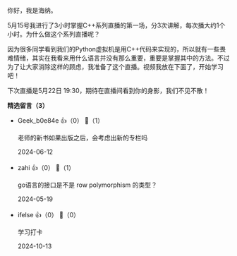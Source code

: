 你好，我是海纳。

5月15号我进行了3小时掌握C++系列直播的第一场，分3次讲解，每次播大约1个小时。为什么做这个系列直播呢？

因为很多同学看到我们的Python虚拟机是用C++代码来实现的，所以就有一些畏难情绪，其实在我看来用什么语言并没有那么重要，重要是掌握其中的方法。不过为了让大家消除这样的顾虑，我准备了这个直播。视频我放在下面了，开始学习吧！

下次直播是5月22日 19:30，期待在直播间看到你的身影，我们不见不散！
<div><strong>精选留言（3）</strong></div><ul>
<li><span>Geek_b0e84e</span> 👍（0） 💬（1）<p>老师的新书如果出版之后，会考虑出新的专栏吗</p>2024-06-12</li><br/><li><span>zahi</span> 👍（0） 💬（1）<p>go语言的接口是不是 row polymorphism 的类型？</p>2024-05-19</li><br/><li><span>ifelse</span> 👍（0） 💬（0）<p>学习打卡</p>2024-10-13</li><br/>
</ul>
